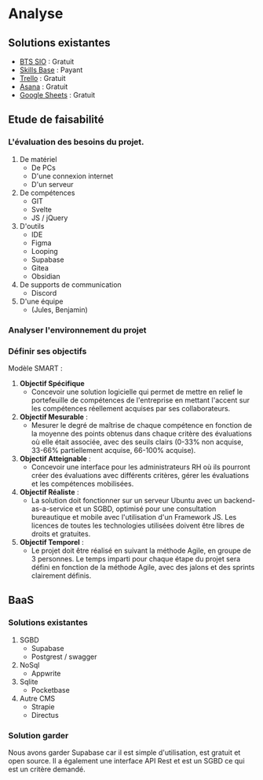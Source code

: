 # Analyse
## Solutions existantes 
- [BTS SIO](https://btssio.org) : Gratuit
- [Skills Base](https://www.skills-base.com/) : Payant
- [Trello](https://trello.com/fr) : Gratuit
- [Asana](https://asana.com/fr) : Gratuit
- [Google Sheets](https://docs.google.com/spreadsheets) : Gratuit
## Etude de faisabilité
### L'évaluation des besoins du projet.
1. De matériel
	- De PCs
	- D'une connexion internet
	- D'un serveur
2. De compétences
	- GIT
	- Svelte
	- JS / jQuery
3. D'outils
	- IDE
	- Figma
	- Looping
	- Supabase
	- Gitea
	- Obsidian
4. De supports de communication
	- Discord
5. D'une équipe
	- (Jules, Benjamin)
### **Analyser l'environnement du projet**
### **Définir ses objectifs**
Modèle SMART :
1. **Objectif Spécifique** 
	- Concevoir une solution logicielle qui permet de mettre en relief le portefeuille de compétences de l'entreprise en mettant l'accent sur les compétences réellement acquises par ses collaborateurs.
2. **Objectif Mesurable** :
	- Mesurer le degré de maîtrise de chaque compétence en fonction de la moyenne des points obtenus dans chaque critère des évaluations où elle était associée, avec des seuils clairs (0-33% non acquise, 33-66% partiellement acquise, 66-100% acquise).
3. **Objectif Atteignable** :
	- Concevoir une interface pour les administrateurs RH où ils pourront créer des évaluations avec différents critères, gérer les évaluations et les compétences mobilisées.
4. **Objectif Réaliste** :
	- La solution doit fonctionner sur un serveur Ubuntu avec un backend-as-a-service et un SGBD, optimisé pour une consultation bureautique et mobile avec l'utilisation d'un Framework JS. Les licences de toutes les technologies utilisées doivent être libres de droits et gratuites.
5. **Objectif Temporel** :
	- Le projet doit être réalisé en suivant la méthode Agile, en groupe de 3 personnes. Le temps imparti pour chaque étape du projet sera défini en fonction de la méthode Agile, avec des jalons et des sprints clairement définis.
## BaaS
### Solutions existantes
1. SGBD
	- Supabase
	- Postgrest / swagger
2. NoSql
	- Appwrite
3. Sqlite
	- Pocketbase
4. Autre CMS
	- Strapie
	- Directus
### Solution garder
Nous avons garder Supabase car il est simple d'utilisation, est gratuit et open source. Il a également une interface API Rest et est un SGBD ce qui est un critère demandé.
